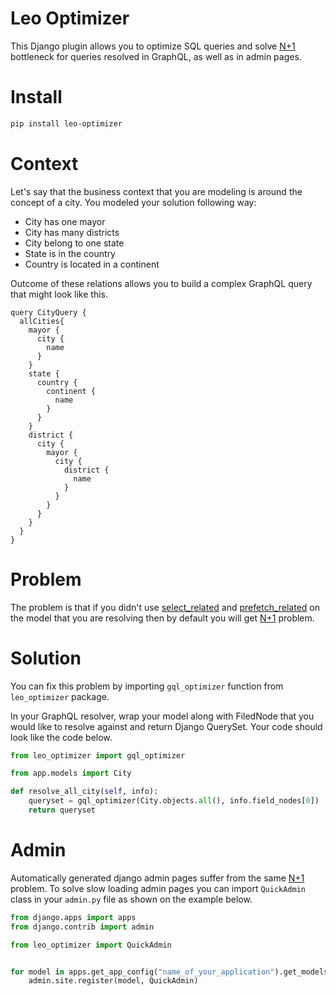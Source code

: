 # Leo Optimizer

This Django plugin allows you to optimize SQL queries and solve [N+1](https://scoutapm.com/blog/django-and-the-n1-queries-problem) bottleneck for queries resolved in GraphQL, as well as in admin pages.

# Install

```bash
pip install leo-optimizer
```

# Context

Let's say that the business context that you are modeling is around the concept of a city. You modeled your solution following way:

* City has one mayor
* City has many districts
* City belong to one state
* State is in the country
* Country is located in a continent

Outcome of these relations allows you to build a complex GraphQL query that might look like this.

```
query CityQuery {
  allCities{
    mayor {
      city {
        name
      }
    }
    state {
      country {
        continent {
          name
        }
      }
    }
    district {
      city {
        mayor {
          city {
            district {
              name
            }
          }
        }
      }
    }
  }
}
```

# Problem

The problem is that if you didn't use [select_related](https://docs.djangoproject.com/en/3.2/ref/models/querysets/#select-related) and [prefetch_related](https://docs.djangoproject.com/en/3.2/ref/models/querysets/#prefetch-related) on the model that you are resolving then by default you will get [N+1](https://scoutapm.com/blog/django-and-the-n1-queries-problem) problem.


# Solution

You can fix this problem by importing `gql_optimizer` function from `leo_optimizer` package.

In your GraphQL resolver, wrap your model along with FiledNode that you would like to resolve against and return Django QuerySet. Your code should look like the code below.

```python
from leo_optimizer import gql_optimizer

from app.models import City

def resolve_all_city(self, info):
    queryset = gql_optimizer(City.objects.all(), info.field_nodes[0])
    return queryset
```

# Admin

Automatically generated django admin pages suffer from the same [N+1](https://scoutapm.com/blog/django-and-the-n1-queries-problem) problem. To solve slow loading admin pages you can import `QuickAdmin` class in your `admin.py` file as shown on the example below.


```python
from django.apps import apps
from django.contrib import admin

from leo_optimizer import QuickAdmin


for model in apps.get_app_config("name_of_your_application").get_models():
    admin.site.register(model, QuickAdmin)
```